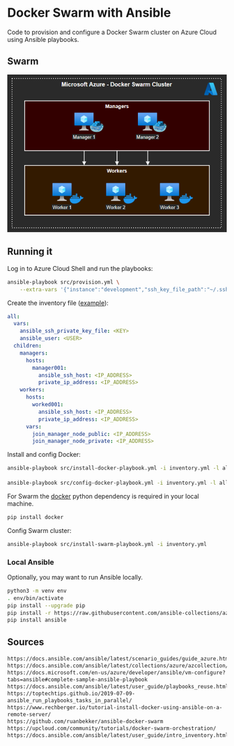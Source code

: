 # Docker Swarm with Ansible

Code to provision and configure a Docker Swarm cluster on Azure Cloud using Ansible playbooks.

## Swarm

<img src="docs/cluster.png" width=550>


## Running it

Log in to Azure Cloud Shell and run the playbooks:

```sh
ansible-playbook src/provision.yml \
    --extra-vars '{"instance":"development","ssh_key_file_path":"~/.ssh/id_rsa.pub"}'
```

Create the inventory file ([example](https://github.com/ansible/ansible/blob/devel/examples/hosts.yaml)):

```yml
all:
  vars:
    ansible_ssh_private_key_file: <KEY>
    ansible_user: <USER>
  children:
    managers:
      hosts:
        manager001:
          ansible_ssh_host: <IP_ADDRESS>
          private_ip_address: <IP_ADDRESS>
    workers:
      hosts:
        worked001:
          ansible_ssh_host: <IP_ADDRESS>
          private_ip_address: <IP_ADDRESS>
      vars:
        join_manager_node_public: <IP_ADDRESS>
        join_manager_node_private: <IP_ADDRESS>
```

Install and config Docker:

```sh
ansible-playbook src/install-docker-playbook.yml -i inventory.yml -l all

ansible-playbook src/config-docker-playbook.yml -i inventory.yml -l all
```

For Swarm the [docker](https://pypi.org/project/docker/) python dependency is required in your local machine.

```sh
pip install docker
```

Config Swarm cluster:

```sh
ansible-playbook src/install-swarm-playbook.yml -i inventory.yml
```

### Local Ansible

Optionally, you may want to run Ansible locally.

```sh
python3 -m venv env
. env/bin/activate
pip install --upgrade pip
pip install -r https://raw.githubusercontent.com/ansible-collections/azure/dev/requirements-azure.txt
pip install ansible
```

## Sources

```
https://docs.ansible.com/ansible/latest/scenario_guides/guide_azure.html
https://docs.ansible.com/ansible/latest/collections/azure/azcollection/index.html
https://docs.microsoft.com/en-us/azure/developer/ansible/vm-configure?tabs=ansible#complete-sample-ansible-playbook
https://docs.ansible.com/ansible/latest/user_guide/playbooks_reuse.html
https://toptechtips.github.io/2019-07-09-ansible_run_playbooks_tasks_in_parallel/
https://www.rechberger.io/tutorial-install-docker-using-ansible-on-a-remote-server/
https://github.com/ruanbekker/ansible-docker-swarm
https://upcloud.com/community/tutorials/docker-swarm-orchestration/
https://docs.ansible.com/ansible/latest/user_guide/intro_inventory.html
```
